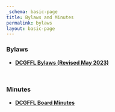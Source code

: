 ```yaml
---
_schema: basic-page
title: Bylaws and Minutes
permalink: bylaws
layout: basic-page
---
```

### Bylaws

* [**DCGFFL Bylaws (Revised May 2023)**](https://drive.google.com/file/d/1GfE-kesv5N24qadrYPJhOzZ0aS0WlPCd/view?usp=drive_link "DCGFFL Bylaws, Revised May 2023")

  &nbsp;

### Minutes

* [**DCGFFL Board Minutes**](https://drive.google.com/drive/folders/19_WWGs4NwDX1sXZ9cGqRX4_-UVAyq5JP?usp=sharing "DCGFFL Board Minutes")